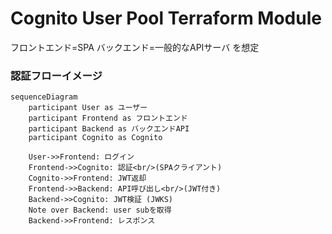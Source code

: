 # Cognito User Pool Terraform Module

フロントエンド=SPA
バックエンド=一般的なAPIサーバ
を想定

### 認証フローイメージ

```mermaid
sequenceDiagram
    participant User as ユーザー
    participant Frontend as フロントエンド
    participant Backend as バックエンドAPI
    participant Cognito as Cognito

    User->>Frontend: ログイン
    Frontend->>Cognito: 認証<br/>(SPAクライアント)
    Cognito->>Frontend: JWT返却
    Frontend->>Backend: API呼び出し<br/>(JWT付き)
    Backend->>Cognito: JWT検証 (JWKS)
    Note over Backend: user subを取得
    Backend->>Frontend: レスポンス
```
